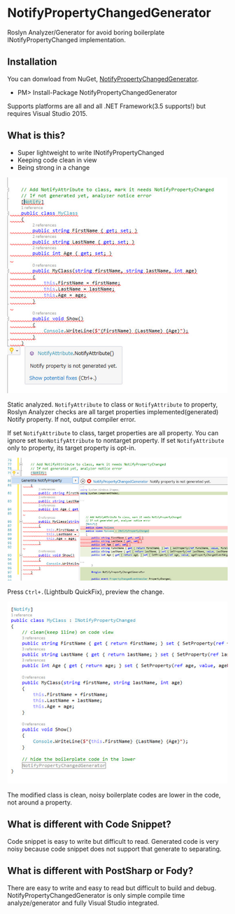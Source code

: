 # NotifyPropertyChangedGenerator
Roslyn Analyzer/Generator for avoid boring boilerplate INotifyPropertyChanged implementation.

Installation
---
You can donwload from NuGet, [NotifyPropertyChangedGenerator](http://www.nuget.org/packages/NotifyPropertyChangedGenerator).

* PM> Install-Package NotifyPropertyChangedGenerator

Supports platforms are all and all .NET Framework(3.5 supports!) but requires Visual Studio 2015.

What is this?
---
* Super lightweight to write INotifyPropertyChanged
* Keeping code clean in view
* Being strong in a change

![](Img1.jpg)

Static analyzed. `NotifyAttribute` to class or `NotifyAttribute` to property, Roslyn Analyzer checks are all target properties implemented(generated) Notify property. If not, output compiler error.

If set `NotifyAttribute` to class, target properties are all property. You can ignore set `NonNotifyAttribute` to nontarget property. If set `NotifyAttribute` only to property, its target property is opt-in.

![](Img2.jpg)

Press `Ctrl+.`(Lightbulb QuickFix), preview the change.

![](Img3.jpg)

The modified class is clean, noisy boilerplate codes are lower in the code, not around a property.

What is different with Code Snippet?
---
Code snippet is easy to write but difficult to read. Generated code is very noisy because code snippet does not support that generate to separating.

What is different with PostSharp or Fody?
---
There are easy to write and easy to read but difficult to build and debug. NotifyPropertyChangedGenerator is only simple compile time analyze/generator and fully Visual Studio integrated. 
